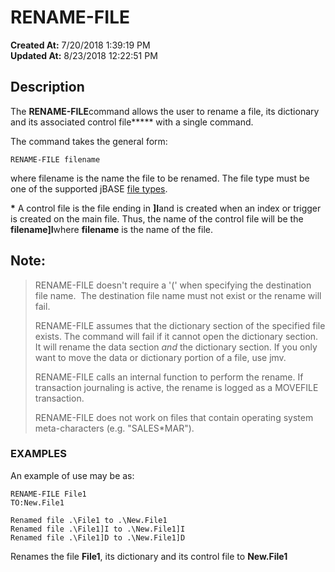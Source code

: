 # RENAME-FILE

**Created At:** 7/20/2018 1:39:19 PM  
**Updated At:** 8/23/2018 12:22:51 PM  


## Description 

The **RENAME-FILE**command allows the user to rename a file, its dictionary and its associated control file**\*** with a single command.

The command takes the general form:

```
RENAME-FILE filename
```

where filename is the name the file to be renamed. The file type must be one of the supported jBASE [file types](create-file).

**\*** A control file is the file ending in **]I**and is created when an index or trigger is created on the main file. Thus, the name of the control file will be the **filename]I**where **filename** is the name of the file.

## Note: 


> RENAME-FILE doesn't require a '(' when specifying the destination file name.  The destination file name must not exist or the rename will fail.
> 
> RENAME-FILE assumes that the dictionary section of the specified file exists. The command will fail if it cannot open the dictionary section. It will rename the data section *and* the dictionary section. If you only want to move the data or dictionary portion of a file, use jmv.
> 
> RENAME-FILE calls an internal function to perform the rename. If transaction journaling is active, the rename is logged as a MOVEFILE transaction.
> 
> RENAME-FILE does not work on files that contain operating system meta-characters (e.g. "SALES\*MAR").




### EXAMPLES

An example of use may be as:

```
RENAME-FILE File1
TO:New.File1

Renamed file .\File1 to .\New.File1
Renamed file .\File1]I to .\New.File1]I
Renamed file .\File1]D to .\New.File1]D
```

Renames the file **File1**, its dictionary and its control file to **New.File1**
